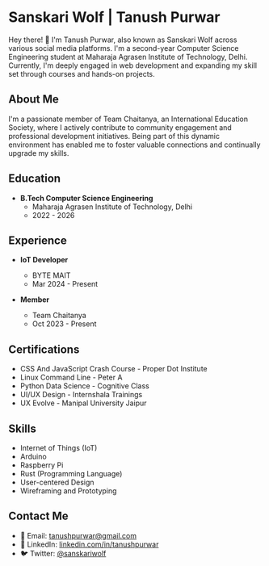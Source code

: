 # Sanskari Wolf | Tanush Purwar

Hey there! 👋 I'm Tanush Purwar, also known as Sanskari Wolf across various social media platforms. I'm a second-year Computer Science Engineering student at Maharaja Agrasen Institute of Technology, Delhi. Currently, I'm deeply engaged in web development and expanding my skill set through courses and hands-on projects.

## About Me
I'm a passionate member of Team Chaitanya, an International Education Society, where I actively contribute to community engagement and professional development initiatives. Being part of this dynamic environment has enabled me to foster valuable connections and continually upgrade my skills.

## Education
- **B.Tech Computer Science Engineering**
  - Maharaja Agrasen Institute of Technology, Delhi
  - 2022 - 2026

## Experience
- **IoT Developer**
  - BYTE MAIT
  - Mar 2024 - Present

- **Member**
  - Team Chaitanya
  - Oct 2023 - Present

## Certifications
- CSS And JavaScript Crash Course - Proper Dot Institute
- Linux Command Line - Peter A
- Python Data Science - Cognitive Class
- UI/UX Design - Internshala Trainings
- UX Evolve - Manipal University Jaipur

## Skills
- Internet of Things (IoT)
- Arduino
- Raspberry Pi
- Rust (Programming Language)
- User-centered Design
- Wireframing and Prototyping

## Contact Me
- 📧 Email: tanushpurwar@gmail.com
- 💼 LinkedIn: [linkedin.com/in/tanushpurwar](https://www.linkedin.com/in/tanushpurwar)
- 🐦 Twitter: [@sanskariwolf](https://twitter.com/sanskariwolf)
